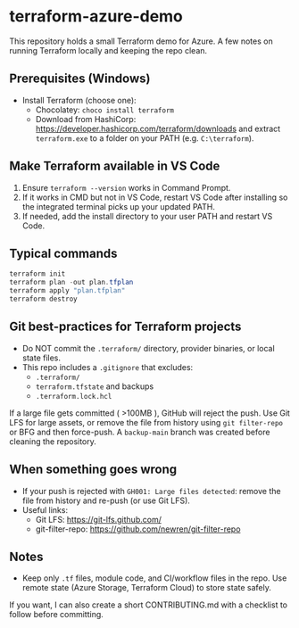 # terraform-azure-demo

This repository holds a small Terraform demo for Azure. A few notes on running Terraform locally and keeping the repo clean.

## Prerequisites (Windows)
- Install Terraform (choose one):
  - Chocolatey: `choco install terraform`
  - Download from HashiCorp: https://developer.hashicorp.com/terraform/downloads and extract `terraform.exe` to a folder on your PATH (e.g. `C:\terraform`).

## Make Terraform available in VS Code
1. Ensure `terraform --version` works in Command Prompt.
2. If it works in CMD but not in VS Code, restart VS Code after installing so the integrated terminal picks up your updated PATH.
3. If needed, add the install directory to your user PATH and restart VS Code.

## Typical commands
```powershell
terraform init
terraform plan -out plan.tfplan
terraform apply "plan.tfplan"
terraform destroy
```

## Git best-practices for Terraform projects
- Do NOT commit the `.terraform/` directory, provider binaries, or local state files.
- This repo includes a `.gitignore` that excludes:
  - `.terraform/`
  - `terraform.tfstate` and backups
  - `.terraform.lock.hcl`

If a large file gets committed ( >100MB ), GitHub will reject the push. Use Git LFS for large assets, or remove the file from history using `git filter-repo` or BFG and then force-push. A `backup-main` branch was created before cleaning the repository.

## When something goes wrong
- If your push is rejected with `GH001: Large files detected`: remove the file from history and re-push (or use Git LFS).
- Useful links:
  - Git LFS: https://git-lfs.github.com/
  - git-filter-repo: https://github.com/newren/git-filter-repo

## Notes
- Keep only `.tf` files, module code, and CI/workflow files in the repo. Use remote state (Azure Storage, Terraform Cloud) to store state safely.

If you want, I can also create a short CONTRIBUTING.md with a checklist to follow before committing.

